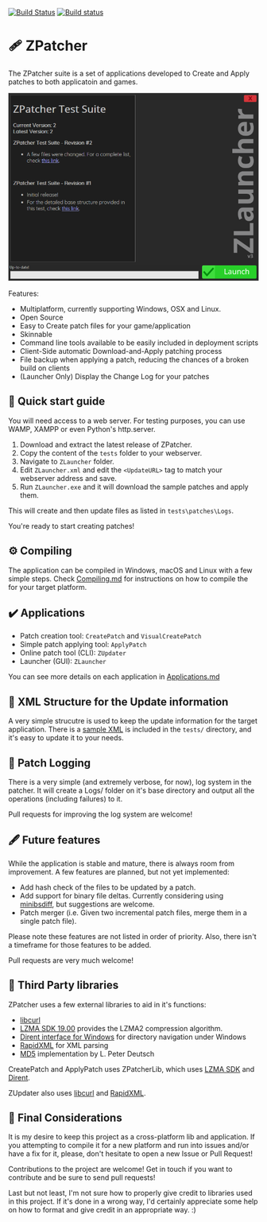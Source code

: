 [![Build Status](https://www.travis-ci.com/TheZoc/ZPatcher.svg?branch=master)](https://www.travis-ci.com/TheZoc/ZPatcher)
[![Build status](https://ci.appveyor.com/api/projects/status/i6kr70f4x40bero5/branch/master?svg=true)](https://ci.appveyor.com/project/TheZoc/zpatcher/branch/master)

🩹 ZPatcher
============

The ZPatcher suite is a set of applications developed to Create and Apply
patches to both applicatoin and games.

![ZLauncher Sample Screenshot](images/ZLauncher.png)

Features:
* Multiplatform, currently supporting Windows, OSX and Linux.
* Open Source
* Easy to Create patch files for your game/application
* Skinnable
* Command line tools available to be easily included in deployment scripts
* Client-Side automatic Download-and-Apply patching process
* File backup when applying a patch, reducing the chances of a broken build on clients
* (Launcher Only) Display the Change Log for your patches


🚀 Quick start guide
---------------------

You will need access to a web server.
For testing purposes, you can use WAMP, XAMPP or even Python's http.server.

1. Download and extract the latest release of ZPatcher.
2. Copy the content of the `tests` folder to your webserver.
3. Navigate to `ZLauncher` folder.
4. Edit `ZLauncher.xml` and edit the `<UpdateURL>` tag to match your webserver address and save.
5. Run `ZLauncher.exe` and it will download the sample patches and apply them.

This will create and then update files as listed in `tests\patches\Logs`.

You're ready to start creating patches!


⚙️ Compiling
-------------

The application can be compiled in Windows, macOS and Linux with a few simple
steps. Check [Compiling.md][7] for instructions on how to compile the for your
target platform.


✔️ Applications
----------------

* Patch creation tool: `CreatePatch` and `VisualCreatePatch`
* Simple patch applying tool: `ApplyPatch`
* Online patch tool (CLI): `ZUpdater`
* Launcher (GUI): `ZLauncher`

You can see more details on each application in [Applications.md][8]


📄 XML Structure for the Update information
--------------------------------------------

A very simple strucutre is used to keep the update information for the target
application. There is a [sample XML][9] is included in the `tests/` directory,
and it's easy to update it to your needs.


📝 Patch Logging
-----------------

There is a very simple (and extremely verbose, for now), log system in the
patcher. It will create a Logs/ folder on it's base directory and output all
the operations (including failures) to it.

Pull requests for improving the log system are welcome!


🖋️ Future features
-------------------

While the application is stable and mature, there is always room from
improvement. A few features are planned, but not yet implemented:

- Add hash check of the files to be updated by a patch.
- Add support for binary file deltas. Currently considering using [minibsdiff][6], but suggestions are welcome.
- Patch merger (i.e. Given two incremental patch files, merge them in a single patch file).

Please note these features are not listed in order of priority. Also, there
isn't a timeframe for those features to be added.

Pull requests are very much welcome!


📑 Third Party libraries
-------------------------

ZPatcher uses a few external libraries to aid in it's functions:

- [libcurl][1]
- [LZMA SDK 19.00][2] provides the LZMA2 compression algorithm.
- [Dirent interface for Windows][3] for directory navigation under Windows
- [RapidXML][4] for XML parsing
- [MD5][5] implementation by L. Peter Deutsch

CreatePatch and ApplyPatch uses ZPatcherLib, which uses [LZMA SDK][2] and
[Dirent][3].

ZUpdater also uses [libcurl][1] and [RapidXML][4].


📌 Final Considerations
------------------------

It is my desire to keep this project as a cross-platform lib and application.
If you attempting to compile it for a new platform and run into issues and/or
have a fix for it, please, don't hesitate to open a new Issue or Pull Request!

Contributions to the project are welcome!
Get in touch if you want to contribute and be sure to send pull requests!

Last but not least, I'm not sure how to properly give credit to libraries used
in this project. If it's done in a wrong way, I'd certainly appreciate some
help on how to format and give credit in an appropriate way. :)


[1]: https://curl.haxx.se/libcurl/
[2]: http://www.7-zip.org/sdk.html
[3]: https://github.com/tronkko/dirent
[4]: http://rapidxml.sourceforge.net/
[5]: https://sourceforge.net/projects/libmd5-rfc/files/
[6]: https://github.com/thoughtpolice/minibsdiff
[7]: docs/Compiling.md
[8]: docs/Applications.md
[9]: tests/zpatcher_test.xml
